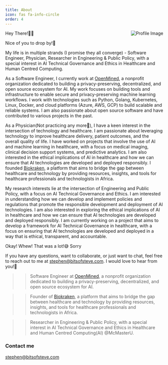 ```yaml
---
title: About
icon: fas fa-info-circle
order: 4
---
```



<img style="float: right;" src="https://github.com/bitsofsteve.png?size=200" alt="Profile Image">

Hey There!👋🏽

Nice of you to drop by!🙂

My life is in multiple strands (I promise they all converge) - Software Engineer, Physician, Researcher in Engineering & Public Policy, with a special interest in AI Technical Governance and Ethics in Healthcare and Human Centred Computing.


As a Software Engineer, I currently work at [OpenMined](https://www.openmined.org/), a nonprofit organization dedicated to building a privacy-preserving, decentralized, and open source ecosystem for AI. My work focuses on building tools and infrastructure to enable secure and privacy-preserving machine learning workflows. I work with technologies such as Python, Golang, Kubernetes, Linux, Docker, and cloud platforms (Azure, AWS, GCP) to build scalable and reliable systems. I am also passionate about open source software and have contributed to various projects in the past. 


As a Physician(Not practicing any more😬), I have a keen interest in the intersection of technology and healthcare. I am passionate about leveraging technology to improve healthcare delivery, patient outcomes, and the overall quality of life. I have worked on projects that involve the use of AI and machine learning in healthcare, with a focus on medical imaging, clinical decision support systems, and predictive analytics. I am also interested in the ethical implications of AI in healthcare and how we can ensure that AI technologies are developed and deployed responsibly. I founded [Biokraken](https://biokraken.org/), a platform that aims to bridge the gap between healthcare and technology by providing resources, insights, and tools for healthcare professionals and technologists in Africa.


My research interests lie at the intersection of Engineering and Public Policy, with a focus on AI Technical Governance and Ethics. I am interested in understanding how we can develop and implement policies and regulations that promote the responsible development and deployment of AI technologies. I am also interested in exploring the ethical implications of AI in healthcare and how we can ensure that AI technologies are developed and deployed responsibly. I am currently working on a project that aims to develop a framework for AI Technical Governance in healthcare, with a focus on ensuring that AI technologies are developed and deployed in a way that is ethical, transparent, and accountable.



Okay! Whew! That was a lot!😅 Sorry

If you have any questions, want to collaborate, or just want to chat, feel free to reach out to me at [stephen@bitsofsteve.com](mailto:stephen@bitsteve.com). I would love to hear from you!🚀


>> Software Engineer at [OpenMined](https://www.openmined.org/), a nonprofit organization dedicated to building a privacy-preserving, decentralized, and open source ecosystem for AI.

>> Founder of [Biokraken](https://biokraken.org/), a platform that aims to bridge the gap between healthcare and technology by providing resources, insights, and tools for healthcare professionals and technologists in Africa.

>> Researcher in Engineering & Public Policy, with a special interest in AI Technical Governance and Ethics in Healthcare and Human Centred Computing(AI) @McMasterU.


### Contact me

[stephen@bitsofsteve.com](mailto:stephen@bitsteve.com)
